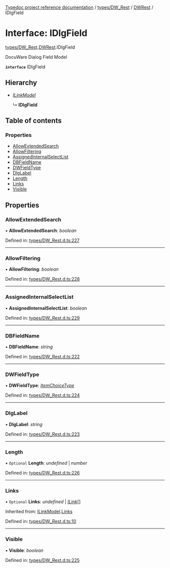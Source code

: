[Typedoc project reference documentation](../README.md) / [types/DW_Rest](../modules/types_dw_rest.md) / [DWRest](../modules/types_dw_rest.dwrest.md) / IDlgField

# Interface: IDlgField

[types/DW_Rest](../modules/types_dw_rest.md).[DWRest](../modules/types_dw_rest.dwrest.md).IDlgField

DocuWare Dialog Field Model

**`interface`** IDlgField

## Hierarchy

* [*ILinkModel*](types_dw_rest.dwrest.ilinkmodel.md)

  ↳ **IDlgField**

## Table of contents

### Properties

- [AllowExtendedSearch](types_dw_rest.dwrest.idlgfield.md#allowextendedsearch)
- [AllowFiltering](types_dw_rest.dwrest.idlgfield.md#allowfiltering)
- [AssignedInternalSelectList](types_dw_rest.dwrest.idlgfield.md#assignedinternalselectlist)
- [DBFieldName](types_dw_rest.dwrest.idlgfield.md#dbfieldname)
- [DWFieldType](types_dw_rest.dwrest.idlgfield.md#dwfieldtype)
- [DlgLabel](types_dw_rest.dwrest.idlgfield.md#dlglabel)
- [Length](types_dw_rest.dwrest.idlgfield.md#length)
- [Links](types_dw_rest.dwrest.idlgfield.md#links)
- [Visible](types_dw_rest.dwrest.idlgfield.md#visible)

## Properties

### AllowExtendedSearch

• **AllowExtendedSearch**: *boolean*

Defined in: [types/DW_Rest.d.ts:227](https://github.com/DocuWare/REST-Sample-TS/blob/6f07cff/src/types/DW_Rest.d.ts#L227)

___

### AllowFiltering

• **AllowFiltering**: *boolean*

Defined in: [types/DW_Rest.d.ts:228](https://github.com/DocuWare/REST-Sample-TS/blob/6f07cff/src/types/DW_Rest.d.ts#L228)

___

### AssignedInternalSelectList

• **AssignedInternalSelectList**: *boolean*

Defined in: [types/DW_Rest.d.ts:229](https://github.com/DocuWare/REST-Sample-TS/blob/6f07cff/src/types/DW_Rest.d.ts#L229)

___

### DBFieldName

• **DBFieldName**: *string*

Defined in: [types/DW_Rest.d.ts:222](https://github.com/DocuWare/REST-Sample-TS/blob/6f07cff/src/types/DW_Rest.d.ts#L222)

___

### DWFieldType

• **DWFieldType**: [*ItemChoiceType*](../enums/types_dw_rest.dwrest.itemchoicetype.md)

Defined in: [types/DW_Rest.d.ts:224](https://github.com/DocuWare/REST-Sample-TS/blob/6f07cff/src/types/DW_Rest.d.ts#L224)

___

### DlgLabel

• **DlgLabel**: *string*

Defined in: [types/DW_Rest.d.ts:223](https://github.com/DocuWare/REST-Sample-TS/blob/6f07cff/src/types/DW_Rest.d.ts#L223)

___

### Length

• `Optional` **Length**: *undefined* \| *number*

Defined in: [types/DW_Rest.d.ts:226](https://github.com/DocuWare/REST-Sample-TS/blob/6f07cff/src/types/DW_Rest.d.ts#L226)

___

### Links

• `Optional` **Links**: *undefined* \| [*ILink*](types_dw_rest.dwrest.ilink.md)[]

Inherited from: [ILinkModel](types_dw_rest.dwrest.ilinkmodel.md).[Links](types_dw_rest.dwrest.ilinkmodel.md#links)

Defined in: [types/DW_Rest.d.ts:10](https://github.com/DocuWare/REST-Sample-TS/blob/6f07cff/src/types/DW_Rest.d.ts#L10)

___

### Visible

• **Visible**: *boolean*

Defined in: [types/DW_Rest.d.ts:225](https://github.com/DocuWare/REST-Sample-TS/blob/6f07cff/src/types/DW_Rest.d.ts#L225)

